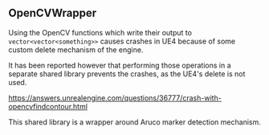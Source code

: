 ## OpenCVWrapper

Using the OpenCV functions which write their output to ``vector<vector<something>>``
causes crashes in UE4 because of some custom delete mechanism of the engine.

It has been reported however that performing those operations in a separate shared library
prevents the crashes, as the UE4's delete is not used.

https://answers.unrealengine.com/questions/36777/crash-with-opencvfindcontour.html

This shared library is a wrapper around Aruco marker detection mechanism.
